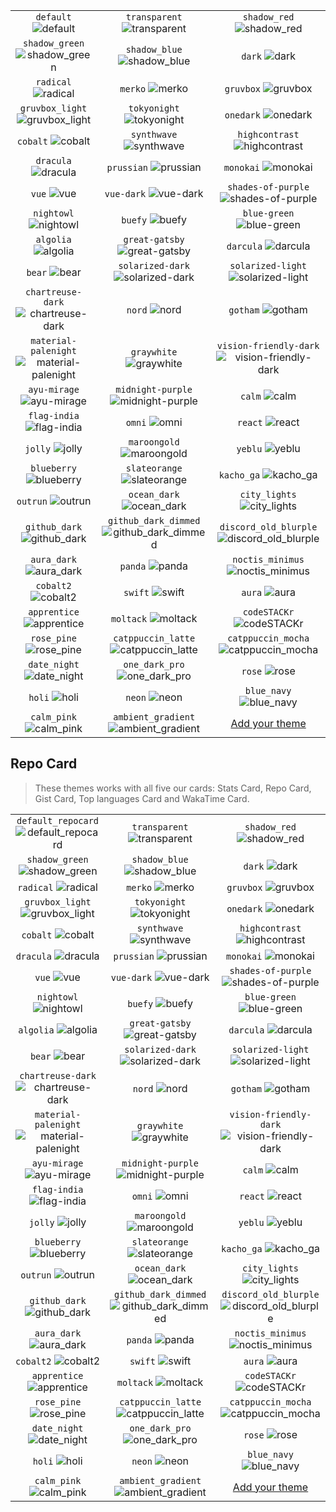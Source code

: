 | | | |
| :--: | :--: | :--: |
| `default` ![default][default] | `transparent` ![transparent][transparent] | `shadow_red` ![shadow_red][shadow_red] |
| `shadow_green` ![shadow_green][shadow_green] | `shadow_blue` ![shadow_blue][shadow_blue] | `dark` ![dark][dark] |
| `radical` ![radical][radical] | `merko` ![merko][merko] | `gruvbox` ![gruvbox][gruvbox] |
| `gruvbox_light` ![gruvbox_light][gruvbox_light] | `tokyonight` ![tokyonight][tokyonight] | `onedark` ![onedark][onedark] |
| `cobalt` ![cobalt][cobalt] | `synthwave` ![synthwave][synthwave] | `highcontrast` ![highcontrast][highcontrast] |
| `dracula` ![dracula][dracula] | `prussian` ![prussian][prussian] | `monokai` ![monokai][monokai] |
| `vue` ![vue][vue] | `vue-dark` ![vue-dark][vue-dark] | `shades-of-purple` ![shades-of-purple][shades-of-purple] |
| `nightowl` ![nightowl][nightowl] | `buefy` ![buefy][buefy] | `blue-green` ![blue-green][blue-green] |
| `algolia` ![algolia][algolia] | `great-gatsby` ![great-gatsby][great-gatsby] | `darcula` ![darcula][darcula] |
| `bear` ![bear][bear] | `solarized-dark` ![solarized-dark][solarized-dark] | `solarized-light` ![solarized-light][solarized-light] |
| `chartreuse-dark` ![chartreuse-dark][chartreuse-dark] | `nord` ![nord][nord] | `gotham` ![gotham][gotham] |
| `material-palenight` ![material-palenight][material-palenight] | `graywhite` ![graywhite][graywhite] | `vision-friendly-dark` ![vision-friendly-dark][vision-friendly-dark] |
| `ayu-mirage` ![ayu-mirage][ayu-mirage] | `midnight-purple` ![midnight-purple][midnight-purple] | `calm` ![calm][calm] |
| `flag-india` ![flag-india][flag-india] | `omni` ![omni][omni] | `react` ![react][react] |
| `jolly` ![jolly][jolly] | `maroongold` ![maroongold][maroongold] | `yeblu` ![yeblu][yeblu] |
| `blueberry` ![blueberry][blueberry] | `slateorange` ![slateorange][slateorange] | `kacho_ga` ![kacho_ga][kacho_ga] |
| `outrun` ![outrun][outrun] | `ocean_dark` ![ocean_dark][ocean_dark] | `city_lights` ![city_lights][city_lights] |
| `github_dark` ![github_dark][github_dark] | `github_dark_dimmed` ![github_dark_dimmed][github_dark_dimmed] | `discord_old_blurple` ![discord_old_blurple][discord_old_blurple] |
| `aura_dark` ![aura_dark][aura_dark] | `panda` ![panda][panda] | `noctis_minimus` ![noctis_minimus][noctis_minimus] |
| `cobalt2` ![cobalt2][cobalt2] | `swift` ![swift][swift] | `aura` ![aura][aura] |
| `apprentice` ![apprentice][apprentice] | `moltack` ![moltack][moltack] | `codeSTACKr` ![codeSTACKr][codeSTACKr] |
| `rose_pine` ![rose_pine][rose_pine] | `catppuccin_latte` ![catppuccin_latte][catppuccin_latte] | `catppuccin_mocha` ![catppuccin_mocha][catppuccin_mocha] |
| `date_night` ![date_night][date_night] | `one_dark_pro` ![one_dark_pro][one_dark_pro] | `rose` ![rose][rose] |
| `holi` ![holi][holi] | `neon` ![neon][neon] | `blue_navy` ![blue_navy][blue_navy] |
| `calm_pink` ![calm_pink][calm_pink] | `ambient_gradient` ![ambient_gradient][ambient_gradient] | [Add your theme][add-theme] |

## Repo Card

> These themes works with all five our cards: Stats Card, Repo Card, Gist Card, Top languages Card and WakaTime Card.

| | | |
| :--: | :--: | :--: |
| `default_repocard` ![default_repocard][default_repocard_repo] | `transparent` ![transparent][transparent_repo] | `shadow_red` ![shadow_red][shadow_red_repo] |
| `shadow_green` ![shadow_green][shadow_green_repo] | `shadow_blue` ![shadow_blue][shadow_blue_repo] | `dark` ![dark][dark_repo] |
| `radical` ![radical][radical_repo] | `merko` ![merko][merko_repo] | `gruvbox` ![gruvbox][gruvbox_repo] |
| `gruvbox_light` ![gruvbox_light][gruvbox_light_repo] | `tokyonight` ![tokyonight][tokyonight_repo] | `onedark` ![onedark][onedark_repo] |
| `cobalt` ![cobalt][cobalt_repo] | `synthwave` ![synthwave][synthwave_repo] | `highcontrast` ![highcontrast][highcontrast_repo] |
| `dracula` ![dracula][dracula_repo] | `prussian` ![prussian][prussian_repo] | `monokai` ![monokai][monokai_repo] |
| `vue` ![vue][vue_repo] | `vue-dark` ![vue-dark][vue-dark_repo] | `shades-of-purple` ![shades-of-purple][shades-of-purple_repo] |
| `nightowl` ![nightowl][nightowl_repo] | `buefy` ![buefy][buefy_repo] | `blue-green` ![blue-green][blue-green_repo] |
| `algolia` ![algolia][algolia_repo] | `great-gatsby` ![great-gatsby][great-gatsby_repo] | `darcula` ![darcula][darcula_repo] |
| `bear` ![bear][bear_repo] | `solarized-dark` ![solarized-dark][solarized-dark_repo] | `solarized-light` ![solarized-light][solarized-light_repo] |
| `chartreuse-dark` ![chartreuse-dark][chartreuse-dark_repo] | `nord` ![nord][nord_repo] | `gotham` ![gotham][gotham_repo] |
| `material-palenight` ![material-palenight][material-palenight_repo] | `graywhite` ![graywhite][graywhite_repo] | `vision-friendly-dark` ![vision-friendly-dark][vision-friendly-dark_repo] |
| `ayu-mirage` ![ayu-mirage][ayu-mirage_repo] | `midnight-purple` ![midnight-purple][midnight-purple_repo] | `calm` ![calm][calm_repo] |
| `flag-india` ![flag-india][flag-india_repo] | `omni` ![omni][omni_repo] | `react` ![react][react_repo] |
| `jolly` ![jolly][jolly_repo] | `maroongold` ![maroongold][maroongold_repo] | `yeblu` ![yeblu][yeblu_repo] |
| `blueberry` ![blueberry][blueberry_repo] | `slateorange` ![slateorange][slateorange_repo] | `kacho_ga` ![kacho_ga][kacho_ga_repo] |
| `outrun` ![outrun][outrun_repo] | `ocean_dark` ![ocean_dark][ocean_dark_repo] | `city_lights` ![city_lights][city_lights_repo] |
| `github_dark` ![github_dark][github_dark_repo] | `github_dark_dimmed` ![github_dark_dimmed][github_dark_dimmed_repo] | `discord_old_blurple` ![discord_old_blurple][discord_old_blurple_repo] |
| `aura_dark` ![aura_dark][aura_dark_repo] | `panda` ![panda][panda_repo] | `noctis_minimus` ![noctis_minimus][noctis_minimus_repo] |
| `cobalt2` ![cobalt2][cobalt2_repo] | `swift` ![swift][swift_repo] | `aura` ![aura][aura_repo] |
| `apprentice` ![apprentice][apprentice_repo] | `moltack` ![moltack][moltack_repo] | `codeSTACKr` ![codeSTACKr][codeSTACKr_repo] |
| `rose_pine` ![rose_pine][rose_pine_repo] | `catppuccin_latte` ![catppuccin_latte][catppuccin_latte_repo] | `catppuccin_mocha` ![catppuccin_mocha][catppuccin_mocha_repo] |
| `date_night` ![date_night][date_night_repo] | `one_dark_pro` ![one_dark_pro][one_dark_pro_repo] | `rose` ![rose][rose_repo] |
| `holi` ![holi][holi_repo] | `neon` ![neon][neon_repo] | `blue_navy` ![blue_navy][blue_navy_repo] |
| `calm_pink` ![calm_pink][calm_pink_repo] | `ambient_gradient` ![ambient_gradient][ambient_gradient_repo] | [Add your theme][add-theme] |


[default]: https://github-readme-stats.vercel.app/api?username=vitormapeli&show_icons=true&hide=contribs,prs&cache_seconds=86400&theme=default
[default_repocard]: https://github-readme-stats.vercel.app/api?username=vitormapeli&show_icons=true&hide=contribs,prs&cache_seconds=86400&theme=default_repocard
[transparent]: https://github-readme-stats.vercel.app/api?username=vitormapeli&show_icons=true&hide=contribs,prs&cache_seconds=86400&theme=transparent
[shadow_red]: https://github-readme-stats.vercel.app/api?username=vitormapeli&show_icons=true&hide=contribs,prs&cache_seconds=86400&theme=shadow_red
[shadow_green]: https://github-readme-stats.vercel.app/api?username=vitormapeli&show_icons=true&hide=contribs,prs&cache_seconds=86400&theme=shadow_green
[shadow_blue]: https://github-readme-stats.vercel.app/api?username=vitormapeli&show_icons=true&hide=contribs,prs&cache_seconds=86400&theme=shadow_blue
[dark]: https://github-readme-stats.vercel.app/api?username=vitormapeli&show_icons=true&hide=contribs,prs&cache_seconds=86400&theme=dark
[radical]: https://github-readme-stats.vercel.app/api?username=vitormapeli&show_icons=true&hide=contribs,prs&cache_seconds=86400&theme=radical
[merko]: https://github-readme-stats.vercel.app/api?username=vitormapeli&show_icons=true&hide=contribs,prs&cache_seconds=86400&theme=merko
[gruvbox]: https://github-readme-stats.vercel.app/api?username=vitormapeli&show_icons=true&hide=contribs,prs&cache_seconds=86400&theme=gruvbox
[gruvbox_light]: https://github-readme-stats.vercel.app/api?username=vitormapeli&show_icons=true&hide=contribs,prs&cache_seconds=86400&theme=gruvbox_light
[tokyonight]: https://github-readme-stats.vercel.app/api?username=vitormapeli&show_icons=true&hide=contribs,prs&cache_seconds=86400&theme=tokyonight
[onedark]: https://github-readme-stats.vercel.app/api?username=vitormapeli&show_icons=true&hide=contribs,prs&cache_seconds=86400&theme=onedark
[cobalt]: https://github-readme-stats.vercel.app/api?username=vitormapeli&show_icons=true&hide=contribs,prs&cache_seconds=86400&theme=cobalt
[synthwave]: https://github-readme-stats.vercel.app/api?username=vitormapeli&show_icons=true&hide=contribs,prs&cache_seconds=86400&theme=synthwave
[highcontrast]: https://github-readme-stats.vercel.app/api?username=vitormapeli&show_icons=true&hide=contribs,prs&cache_seconds=86400&theme=highcontrast
[dracula]: https://github-readme-stats.vercel.app/api?username=vitormapeli&show_icons=true&hide=contribs,prs&cache_seconds=86400&theme=dracula
[prussian]: https://github-readme-stats.vercel.app/api?username=vitormapeli&show_icons=true&hide=contribs,prs&cache_seconds=86400&theme=prussian
[monokai]: https://github-readme-stats.vercel.app/api?username=vitormapeli&show_icons=true&hide=contribs,prs&cache_seconds=86400&theme=monokai
[vue]: https://github-readme-stats.vercel.app/api?username=vitormapeli&show_icons=true&hide=contribs,prs&cache_seconds=86400&theme=vue
[vue-dark]: https://github-readme-stats.vercel.app/api?username=vitormapeli&show_icons=true&hide=contribs,prs&cache_seconds=86400&theme=vue-dark
[shades-of-purple]: https://github-readme-stats.vercel.app/api?username=vitormapeli&show_icons=true&hide=contribs,prs&cache_seconds=86400&theme=shades-of-purple
[nightowl]: https://github-readme-stats.vercel.app/api?username=vitormapeli&show_icons=true&hide=contribs,prs&cache_seconds=86400&theme=nightowl
[buefy]: https://github-readme-stats.vercel.app/api?username=vitormapeli&show_icons=true&hide=contribs,prs&cache_seconds=86400&theme=buefy
[blue-green]: https://github-readme-stats.vercel.app/api?username=vitormapeli&show_icons=true&hide=contribs,prs&cache_seconds=86400&theme=blue-green
[algolia]: https://github-readme-stats.vercel.app/api?username=vitormapeli&show_icons=true&hide=contribs,prs&cache_seconds=86400&theme=algolia
[great-gatsby]: https://github-readme-stats.vercel.app/api?username=vitormapeli&show_icons=true&hide=contribs,prs&cache_seconds=86400&theme=great-gatsby
[darcula]: https://github-readme-stats.vercel.app/api?username=vitormapeli&show_icons=true&hide=contribs,prs&cache_seconds=86400&theme=darcula
[bear]: https://github-readme-stats.vercel.app/api?username=vitormapeli&show_icons=true&hide=contribs,prs&cache_seconds=86400&theme=bear
[solarized-dark]: https://github-readme-stats.vercel.app/api?username=vitormapeli&show_icons=true&hide=contribs,prs&cache_seconds=86400&theme=solarized-dark
[solarized-light]: https://github-readme-stats.vercel.app/api?username=vitormapeli&show_icons=true&hide=contribs,prs&cache_seconds=86400&theme=solarized-light
[chartreuse-dark]: https://github-readme-stats.vercel.app/api?username=vitormapeli&show_icons=true&hide=contribs,prs&cache_seconds=86400&theme=chartreuse-dark
[nord]: https://github-readme-stats.vercel.app/api?username=vitormapeli&show_icons=true&hide=contribs,prs&cache_seconds=86400&theme=nord
[gotham]: https://github-readme-stats.vercel.app/api?username=vitormapeli&show_icons=true&hide=contribs,prs&cache_seconds=86400&theme=gotham
[material-palenight]: https://github-readme-stats.vercel.app/api?username=vitormapeli&show_icons=true&hide=contribs,prs&cache_seconds=86400&theme=material-palenight
[graywhite]: https://github-readme-stats.vercel.app/api?username=vitormapeli&show_icons=true&hide=contribs,prs&cache_seconds=86400&theme=graywhite
[vision-friendly-dark]: https://github-readme-stats.vercel.app/api?username=vitormapeli&show_icons=true&hide=contribs,prs&cache_seconds=86400&theme=vision-friendly-dark
[ayu-mirage]: https://github-readme-stats.vercel.app/api?username=vitormapeli&show_icons=true&hide=contribs,prs&cache_seconds=86400&theme=ayu-mirage
[midnight-purple]: https://github-readme-stats.vercel.app/api?username=vitormapeli&show_icons=true&hide=contribs,prs&cache_seconds=86400&theme=midnight-purple
[calm]: https://github-readme-stats.vercel.app/api?username=vitormapeli&show_icons=true&hide=contribs,prs&cache_seconds=86400&theme=calm
[flag-india]: https://github-readme-stats.vercel.app/api?username=vitormapeli&show_icons=true&hide=contribs,prs&cache_seconds=86400&theme=flag-india
[omni]: https://github-readme-stats.vercel.app/api?username=vitormapeli&show_icons=true&hide=contribs,prs&cache_seconds=86400&theme=omni
[react]: https://github-readme-stats.vercel.app/api?username=vitormapeli&show_icons=true&hide=contribs,prs&cache_seconds=86400&theme=react
[jolly]: https://github-readme-stats.vercel.app/api?username=vitormapeli&show_icons=true&hide=contribs,prs&cache_seconds=86400&theme=jolly
[maroongold]: https://github-readme-stats.vercel.app/api?username=vitormapeli&show_icons=true&hide=contribs,prs&cache_seconds=86400&theme=maroongold
[yeblu]: https://github-readme-stats.vercel.app/api?username=vitormapeli&show_icons=true&hide=contribs,prs&cache_seconds=86400&theme=yeblu
[blueberry]: https://github-readme-stats.vercel.app/api?username=vitormapeli&show_icons=true&hide=contribs,prs&cache_seconds=86400&theme=blueberry
[slateorange]: https://github-readme-stats.vercel.app/api?username=vitormapeli&show_icons=true&hide=contribs,prs&cache_seconds=86400&theme=slateorange
[kacho_ga]: https://github-readme-stats.vercel.app/api?username=vitormapeli&show_icons=true&hide=contribs,prs&cache_seconds=86400&theme=kacho_ga
[outrun]: https://github-readme-stats.vercel.app/api?username=vitormapeli&show_icons=true&hide=contribs,prs&cache_seconds=86400&theme=outrun
[ocean_dark]: https://github-readme-stats.vercel.app/api?username=vitormapeli&show_icons=true&hide=contribs,prs&cache_seconds=86400&theme=ocean_dark
[city_lights]: https://github-readme-stats.vercel.app/api?username=vitormapeli&show_icons=true&hide=contribs,prs&cache_seconds=86400&theme=city_lights
[github_dark]: https://github-readme-stats.vercel.app/api?username=vitormapeli&show_icons=true&hide=contribs,prs&cache_seconds=86400&theme=github_dark
[github_dark_dimmed]: https://github-readme-stats.vercel.app/api?username=vitormapeli&show_icons=true&hide=contribs,prs&cache_seconds=86400&theme=github_dark_dimmed
[discord_old_blurple]: https://github-readme-stats.vercel.app/api?username=vitormapeli&show_icons=true&hide=contribs,prs&cache_seconds=86400&theme=discord_old_blurple
[aura_dark]: https://github-readme-stats.vercel.app/api?username=vitormapeli&show_icons=true&hide=contribs,prs&cache_seconds=86400&theme=aura_dark
[panda]: https://github-readme-stats.vercel.app/api?username=vitormapeli&show_icons=true&hide=contribs,prs&cache_seconds=86400&theme=panda
[noctis_minimus]: https://github-readme-stats.vercel.app/api?username=vitormapeli&show_icons=true&hide=contribs,prs&cache_seconds=86400&theme=noctis_minimus
[cobalt2]: https://github-readme-stats.vercel.app/api?username=vitormapeli&show_icons=true&hide=contribs,prs&cache_seconds=86400&theme=cobalt2
[swift]: https://github-readme-stats.vercel.app/api?username=vitormapeli&show_icons=true&hide=contribs,prs&cache_seconds=86400&theme=swift
[aura]: https://github-readme-stats.vercel.app/api?username=vitormapeli&show_icons=true&hide=contribs,prs&cache_seconds=86400&theme=aura
[apprentice]: https://github-readme-stats.vercel.app/api?username=vitormapeli&show_icons=true&hide=contribs,prs&cache_seconds=86400&theme=apprentice
[moltack]: https://github-readme-stats.vercel.app/api?username=vitormapeli&show_icons=true&hide=contribs,prs&cache_seconds=86400&theme=moltack
[codeSTACKr]: https://github-readme-stats.vercel.app/api?username=vitormapeli&show_icons=true&hide=contribs,prs&cache_seconds=86400&theme=codeSTACKr
[rose_pine]: https://github-readme-stats.vercel.app/api?username=vitormapeli&show_icons=true&hide=contribs,prs&cache_seconds=86400&theme=rose_pine
[catppuccin_latte]: https://github-readme-stats.vercel.app/api?username=vitormapeli&show_icons=true&hide=contribs,prs&cache_seconds=86400&theme=catppuccin_latte
[catppuccin_mocha]: https://github-readme-stats.vercel.app/api?username=vitormapeli&show_icons=true&hide=contribs,prs&cache_seconds=86400&theme=catppuccin_mocha
[date_night]: https://github-readme-stats.vercel.app/api?username=vitormapeli&show_icons=true&hide=contribs,prs&cache_seconds=86400&theme=date_night
[one_dark_pro]: https://github-readme-stats.vercel.app/api?username=vitormapeli&show_icons=true&hide=contribs,prs&cache_seconds=86400&theme=one_dark_pro
[rose]: https://github-readme-stats.vercel.app/api?username=vitormapeli&show_icons=true&hide=contribs,prs&cache_seconds=86400&theme=rose
[holi]: https://github-readme-stats.vercel.app/api?username=vitormapeli&show_icons=true&hide=contribs,prs&cache_seconds=86400&theme=holi
[neon]: https://github-readme-stats.vercel.app/api?username=vitormapeli&show_icons=true&hide=contribs,prs&cache_seconds=86400&theme=neon
[blue_navy]: https://github-readme-stats.vercel.app/api?username=vitormapeli&show_icons=true&hide=contribs,prs&cache_seconds=86400&theme=blue_navy
[calm_pink]: https://github-readme-stats.vercel.app/api?username=vitormapeli&show_icons=true&hide=contribs,prs&cache_seconds=86400&theme=calm_pink
[ambient_gradient]: https://github-readme-stats.vercel.app/api?username=vitormapeli&show_icons=true&hide=contribs,prs&cache_seconds=86400&theme=ambient_gradient


[default_repo]: https://github-readme-stats.vercel.app/api/pin/?username=vitormapeli&repo=AgileDragonLandingPage&cache_seconds=86400&theme=default
[default_repocard_repo]: https://github-readme-stats.vercel.app/api/pin/?username=vitormapeli&repo=AgileDragonLandingPage&cache_seconds=86400&theme=default_repocard
[transparent_repo]: https://github-readme-stats.vercel.app/api/pin/?username=vitormapeli&repo=AgileDragonLandingPage&cache_seconds=86400&theme=transparent
[shadow_red_repo]: https://github-readme-stats.vercel.app/api/pin/?username=vitormapeli&repo=AgileDragonLandingPage&cache_seconds=86400&theme=shadow_red
[shadow_green_repo]: https://github-readme-stats.vercel.app/api/pin/?username=vitormapeli&repo=AgileDragonLandingPage&cache_seconds=86400&theme=shadow_green
[shadow_blue_repo]: https://github-readme-stats.vercel.app/api/pin/?username=vitormapeli&repo=AgileDragonLandingPage&cache_seconds=86400&theme=shadow_blue
[dark_repo]: https://github-readme-stats.vercel.app/api/pin/?username=vitormapeli&repo=AgileDragonLandingPage&cache_seconds=86400&theme=dark
[radical_repo]: https://github-readme-stats.vercel.app/api/pin/?username=vitormapeli&repo=AgileDragonLandingPage&cache_seconds=86400&theme=radical
[merko_repo]: https://github-readme-stats.vercel.app/api/pin/?username=vitormapeli&repo=AgileDragonLandingPage&cache_seconds=86400&theme=merko
[gruvbox_repo]: https://github-readme-stats.vercel.app/api/pin/?username=vitormapeli&repo=AgileDragonLandingPage&cache_seconds=86400&theme=gruvbox
[gruvbox_light_repo]: https://github-readme-stats.vercel.app/api/pin/?username=vitormapeli&repo=AgileDragonLandingPage&cache_seconds=86400&theme=gruvbox_light
[tokyonight_repo]: https://github-readme-stats.vercel.app/api/pin/?username=vitormapeli&repo=AgileDragonLandingPage&cache_seconds=86400&theme=tokyonight
[onedark_repo]: https://github-readme-stats.vercel.app/api/pin/?username=vitormapeli&repo=AgileDragonLandingPage&cache_seconds=86400&theme=onedark
[cobalt_repo]: https://github-readme-stats.vercel.app/api/pin/?username=vitormapeli&repo=AgileDragonLandingPage&cache_seconds=86400&theme=cobalt
[synthwave_repo]: https://github-readme-stats.vercel.app/api/pin/?username=vitormapeli&repo=AgileDragonLandingPage&cache_seconds=86400&theme=synthwave
[highcontrast_repo]: https://github-readme-stats.vercel.app/api/pin/?username=vitormapeli&repo=AgileDragonLandingPage&cache_seconds=86400&theme=highcontrast
[dracula_repo]: https://github-readme-stats.vercel.app/api/pin/?username=vitormapeli&repo=AgileDragonLandingPage&cache_seconds=86400&theme=dracula
[prussian_repo]: https://github-readme-stats.vercel.app/api/pin/?username=vitormapeli&repo=AgileDragonLandingPage&cache_seconds=86400&theme=prussian
[monokai_repo]: https://github-readme-stats.vercel.app/api/pin/?username=vitormapeli&repo=AgileDragonLandingPage&cache_seconds=86400&theme=monokai
[vue_repo]: https://github-readme-stats.vercel.app/api/pin/?username=vitormapeli&repo=AgileDragonLandingPage&cache_seconds=86400&theme=vue
[vue-dark_repo]: https://github-readme-stats.vercel.app/api/pin/?username=vitormapeli&repo=AgileDragonLandingPage&cache_seconds=86400&theme=vue-dark
[shades-of-purple_repo]: https://github-readme-stats.vercel.app/api/pin/?username=vitormapeli&repo=AgileDragonLandingPage&cache_seconds=86400&theme=shades-of-purple
[nightowl_repo]: https://github-readme-stats.vercel.app/api/pin/?username=vitormapeli&repo=AgileDragonLandingPage&cache_seconds=86400&theme=nightowl
[buefy_repo]: https://github-readme-stats.vercel.app/api/pin/?username=vitormapeli&repo=AgileDragonLandingPage&cache_seconds=86400&theme=buefy
[blue-green_repo]: https://github-readme-stats.vercel.app/api/pin/?username=vitormapeli&repo=AgileDragonLandingPage&cache_seconds=86400&theme=blue-green
[algolia_repo]: https://github-readme-stats.vercel.app/api/pin/?username=vitormapeli&repo=AgileDragonLandingPage&cache_seconds=86400&theme=algolia
[great-gatsby_repo]: https://github-readme-stats.vercel.app/api/pin/?username=vitormapeli&repo=AgileDragonLandingPage&cache_seconds=86400&theme=great-gatsby
[darcula_repo]: https://github-readme-stats.vercel.app/api/pin/?username=vitormapeli&repo=AgileDragonLandingPage&cache_seconds=86400&theme=darcula
[bear_repo]: https://github-readme-stats.vercel.app/api/pin/?username=vitormapeli&repo=AgileDragonLandingPage&cache_seconds=86400&theme=bear
[solarized-dark_repo]: https://github-readme-stats.vercel.app/api/pin/?username=vitormapeli&repo=AgileDragonLandingPage&cache_seconds=86400&theme=solarized-dark
[solarized-light_repo]: https://github-readme-stats.vercel.app/api/pin/?username=vitormapeli&repo=AgileDragonLandingPage&cache_seconds=86400&theme=solarized-light
[chartreuse-dark_repo]: https://github-readme-stats.vercel.app/api/pin/?username=vitormapeli&repo=AgileDragonLandingPage&cache_seconds=86400&theme=chartreuse-dark
[nord_repo]: https://github-readme-stats.vercel.app/api/pin/?username=vitormapeli&repo=AgileDragonLandingPage&cache_seconds=86400&theme=nord
[gotham_repo]: https://github-readme-stats.vercel.app/api/pin/?username=vitormapeli&repo=AgileDragonLandingPage&cache_seconds=86400&theme=gotham
[material-palenight_repo]: https://github-readme-stats.vercel.app/api/pin/?username=vitormapeli&repo=AgileDragonLandingPage&cache_seconds=86400&theme=material-palenight
[graywhite_repo]: https://github-readme-stats.vercel.app/api/pin/?username=vitormapeli&repo=AgileDragonLandingPage&cache_seconds=86400&theme=graywhite
[vision-friendly-dark_repo]: https://github-readme-stats.vercel.app/api/pin/?username=vitormapeli&repo=AgileDragonLandingPage&cache_seconds=86400&theme=vision-friendly-dark
[ayu-mirage_repo]: https://github-readme-stats.vercel.app/api/pin/?username=vitormapeli&repo=AgileDragonLandingPage&cache_seconds=86400&theme=ayu-mirage
[midnight-purple_repo]: https://github-readme-stats.vercel.app/api/pin/?username=vitormapeli&repo=AgileDragonLandingPage&cache_seconds=86400&theme=midnight-purple
[calm_repo]: https://github-readme-stats.vercel.app/api/pin/?username=vitormapeli&repo=AgileDragonLandingPage&cache_seconds=86400&theme=calm
[flag-india_repo]: https://github-readme-stats.vercel.app/api/pin/?username=vitormapeli&repo=AgileDragonLandingPage&cache_seconds=86400&theme=flag-india
[omni_repo]: https://github-readme-stats.vercel.app/api/pin/?username=vitormapeli&repo=AgileDragonLandingPage&cache_seconds=86400&theme=omni
[react_repo]: https://github-readme-stats.vercel.app/api/pin/?username=vitormapeli&repo=AgileDragonLandingPage&cache_seconds=86400&theme=react
[jolly_repo]: https://github-readme-stats.vercel.app/api/pin/?username=vitormapeli&repo=AgileDragonLandingPage&cache_seconds=86400&theme=jolly
[maroongold_repo]: https://github-readme-stats.vercel.app/api/pin/?username=vitormapeli&repo=AgileDragonLandingPage&cache_seconds=86400&theme=maroongold
[yeblu_repo]: https://github-readme-stats.vercel.app/api/pin/?username=vitormapeli&repo=AgileDragonLandingPage&cache_seconds=86400&theme=yeblu
[blueberry_repo]: https://github-readme-stats.vercel.app/api/pin/?username=vitormapeli&repo=AgileDragonLandingPage&cache_seconds=86400&theme=blueberry
[slateorange_repo]: https://github-readme-stats.vercel.app/api/pin/?username=vitormapeli&repo=AgileDragonLandingPage&cache_seconds=86400&theme=slateorange
[kacho_ga_repo]: https://github-readme-stats.vercel.app/api/pin/?username=vitormapeli&repo=AgileDragonLandingPage&cache_seconds=86400&theme=kacho_ga
[outrun_repo]: https://github-readme-stats.vercel.app/api/pin/?username=vitormapeli&repo=AgileDragonLandingPage&cache_seconds=86400&theme=outrun
[ocean_dark_repo]: https://github-readme-stats.vercel.app/api/pin/?username=vitormapeli&repo=AgileDragonLandingPage&cache_seconds=86400&theme=ocean_dark
[city_lights_repo]: https://github-readme-stats.vercel.app/api/pin/?username=vitormapeli&repo=AgileDragonLandingPage&cache_seconds=86400&theme=city_lights
[github_dark_repo]: https://github-readme-stats.vercel.app/api/pin/?username=vitormapeli&repo=AgileDragonLandingPage&cache_seconds=86400&theme=github_dark
[github_dark_dimmed_repo]: https://github-readme-stats.vercel.app/api/pin/?username=vitormapeli&repo=AgileDragonLandingPage&cache_seconds=86400&theme=github_dark_dimmed
[discord_old_blurple_repo]: https://github-readme-stats.vercel.app/api/pin/?username=vitormapeli&repo=AgileDragonLandingPage&cache_seconds=86400&theme=discord_old_blurple
[aura_dark_repo]: https://github-readme-stats.vercel.app/api/pin/?username=vitormapeli&repo=AgileDragonLandingPage&cache_seconds=86400&theme=aura_dark
[panda_repo]: https://github-readme-stats.vercel.app/api/pin/?username=vitormapeli&repo=AgileDragonLandingPage&cache_seconds=86400&theme=panda
[noctis_minimus_repo]: https://github-readme-stats.vercel.app/api/pin/?username=vitormapeli&repo=AgileDragonLandingPage&cache_seconds=86400&theme=noctis_minimus
[cobalt2_repo]: https://github-readme-stats.vercel.app/api/pin/?username=vitormapeli&repo=AgileDragonLandingPage&cache_seconds=86400&theme=cobalt2
[swift_repo]: https://github-readme-stats.vercel.app/api/pin/?username=vitormapeli&repo=AgileDragonLandingPage&cache_seconds=86400&theme=swift
[aura_repo]: https://github-readme-stats.vercel.app/api/pin/?username=vitormapeli&repo=AgileDragonLandingPage&cache_seconds=86400&theme=aura
[apprentice_repo]: https://github-readme-stats.vercel.app/api/pin/?username=vitormapeli&repo=AgileDragonLandingPage&cache_seconds=86400&theme=apprentice
[moltack_repo]: https://github-readme-stats.vercel.app/api/pin/?username=vitormapeli&repo=AgileDragonLandingPage&cache_seconds=86400&theme=moltack
[codeSTACKr_repo]: https://github-readme-stats.vercel.app/api/pin/?username=vitormapeli&repo=AgileDragonLandingPage&cache_seconds=86400&theme=codeSTACKr
[rose_pine_repo]: https://github-readme-stats.vercel.app/api/pin/?username=vitormapeli&repo=AgileDragonLandingPage&cache_seconds=86400&theme=rose_pine
[catppuccin_latte_repo]: https://github-readme-stats.vercel.app/api/pin/?username=vitormapeli&repo=AgileDragonLandingPage&cache_seconds=86400&theme=catppuccin_latte
[catppuccin_mocha_repo]: https://github-readme-stats.vercel.app/api/pin/?username=vitormapeli&repo=AgileDragonLandingPage&cache_seconds=86400&theme=catppuccin_mocha
[date_night_repo]: https://github-readme-stats.vercel.app/api/pin/?username=vitormapeli&repo=AgileDragonLandingPage&cache_seconds=86400&theme=date_night
[one_dark_pro_repo]: https://github-readme-stats.vercel.app/api/pin/?username=vitormapeli&repo=AgileDragonLandingPage&cache_seconds=86400&theme=one_dark_pro
[rose_repo]: https://github-readme-stats.vercel.app/api/pin/?username=vitormapeli&repo=AgileDragonLandingPage&cache_seconds=86400&theme=rose
[holi_repo]: https://github-readme-stats.vercel.app/api/pin/?username=vitormapeli&repo=AgileDragonLandingPage&cache_seconds=86400&theme=holi
[neon_repo]: https://github-readme-stats.vercel.app/api/pin/?username=vitormapeli&repo=AgileDragonLandingPage&cache_seconds=86400&theme=neon
[blue_navy_repo]: https://github-readme-stats.vercel.app/api/pin/?username=vitormapeli&repo=AgileDragonLandingPage&cache_seconds=86400&theme=blue_navy
[calm_pink_repo]: https://github-readme-stats.vercel.app/api/pin/?username=vitormapeli&repo=AgileDragonLandingPage&cache_seconds=86400&theme=calm_pink
[ambient_gradient_repo]: https://github-readme-stats.vercel.app/api/pin/?username=vitormapeli=AgileDragonLandingPage&cache_seconds=86400&theme=ambient_gradient


[add-theme]: https://github.com/vitormapeli/github-readme-stats/edit/master/themes/index.js
